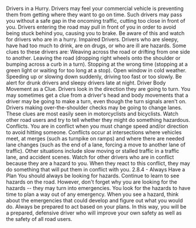 Drivers in a Hurry. Drivers may feel your commercial vehicle is preventing them from getting where they want to go on time. Such drivers may pass you without a safe gap in the oncoming traffic, cutting too close in front of you. Drivers entering the road may pull in front of you in order to avoid being stuck behind you, causing you to brake. Be aware of this and watch for drivers who are in a hurry.
Impaired Drivers. Drivers who are sleepy, have had too much to drink, are on drugs, or who are ill are hazards. Some clues to these drivers are:
Weaving across the road or drifting from one side to another. Leaving the road (dropping right wheels onto the shoulder or bumping across a curb in a turn). Stopping at the wrong time (stopping at a green light or waiting for too long at a stop).
Open window in cold weather.
Speeding up or slowing down suddenly, driving too fast or too slowly. Be alert for drunk drivers and sleepy drivers late at night.
Driver Body Movement as a Clue. Drivers look in the direction they are going to turn. You may sometimes get a clue from a driver's head and body movements that a driver may be going to make a turn, even though the turn signals aren't on. Drivers making over-the-shoulder checks may be going to change lanes. These clues are most easily seen in motorcyclists and bicyclists. Watch other road users and try to tell whether they might do something hazardous.
Conflicts. You are in conflict when you must change speed and/or direction to avoid hitting someone. Conflicts occur at intersections where vehicles meet, at merges (such as turnpike on ramps) and where there are needed lane changes (such as the end of a lane, forcing a move to another lane of traffic). Other situations include slow moving or stalled traffic in a traffic lane, and accident scenes. Watch for other drivers who are in conflict because they are a hazard to you. When they react to this conflict, they may do something that will put them in conflict with you.
2.8.4 - Always Have a Plan
You should always be looking for hazards. Continue to learn to see hazards on the road. However, don't forget why you are looking for the hazards -- they may turn into emergencies. You look for the hazards to have time to plan a way out of any emergency. When you see a hazard, think about the emergencies that could develop and figure out what you would do. Always be prepared to act based on your plans. In this way, you will be a prepared, defensive driver who will improve your own safety as well as the safety of all road users.